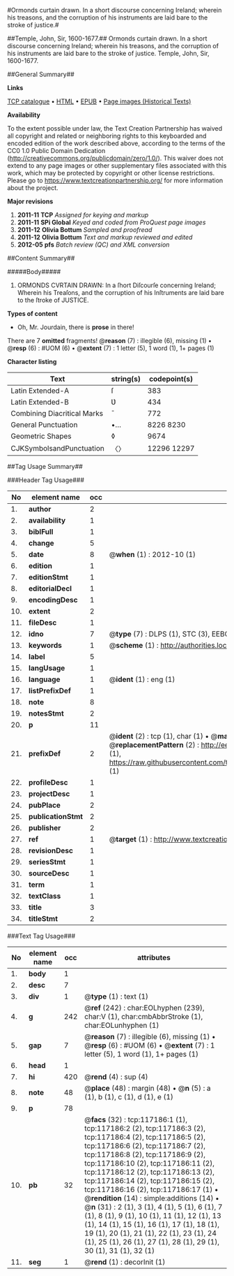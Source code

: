 #Ormonds curtain drawn. In a short discourse concerning Ireland; wherein his treasons, and the corruption of his instruments are laid bare to the stroke of justice.#

##Temple, John, Sir, 1600-1677.##
Ormonds curtain drawn. In a short discourse concerning Ireland; wherein his treasons, and the corruption of his instruments are laid bare to the stroke of justice.
Temple, John, Sir, 1600-1677.

##General Summary##

**Links**

[TCP catalogue](http://www.ota.ox.ac.uk/tcp/)  • 
[HTML](http://tei.it.ox.ac.uk/tcp/Texts-HTML/free/A95/A95615.html)  • 
[EPUB](http://tei.it.ox.ac.uk/tcp/Texts-EPUB/free/A95/A95615.epub) • 
[Page images (Historical Texts)](https://historicaltexts.jisc.ac.uk/eebo-99864953e)

**Availability**

To the extent possible under law, the Text Creation Partnership has waived all copyright and related or neighboring rights to this keyboarded and encoded edition of the work described above, according to the terms of the CC0 1.0 Public Domain Dedication (http://creativecommons.org/publicdomain/zero/1.0/). This waiver does not extend to any page images or other supplementary files associated with this work, which may be protected by copyright or other license restrictions. Please go to https://www.textcreationpartnership.org/ for more information about the project.

**Major revisions**

1. __2011-11__ __TCP__ *Assigned for keying and markup*
1. __2011-11__ __SPi Global__ *Keyed and coded from ProQuest page images*
1. __2011-12__ __Olivia Bottum__ *Sampled and proofread*
1. __2011-12__ __Olivia Bottum__ *Text and markup reviewed and edited*
1. __2012-05__ __pfs__ *Batch review (QC) and XML conversion*

##Content Summary##

#####Body#####

1. ORMONDS CVRTAIN DRAWN: In a ſhort Diſcourſe concerning Ireland; Wherein his Treaſons, and the corruption of his Inſtruments are laid bare to the ſtroke of JUSTICE.

**Types of content**

  * Oh, Mr. Jourdain, there is **prose** in there!

There are 7 **omitted** fragments! 
 @__reason__ (7) : illegible (6), missing (1)  •  @__resp__ (6) : #UOM (6)  •  @__extent__ (7) : 1 letter (5), 1 word (1), 1+ pages (1)

**Character listing**


|Text|string(s)|codepoint(s)|
|---|---|---|
|Latin Extended-A|ſ|383|
|Latin Extended-B|Ʋ|434|
|Combining             Diacritical Marks|̄|772|
|General Punctuation|•…|8226 8230|
|Geometric Shapes|◊|9674|
|CJKSymbolsandPunctuation|〈〉|12296 12297|

##Tag Usage Summary##

###Header Tag Usage###

|No|element name|occ|attributes|
|---|---|---|---|
|1.|__author__|2||
|2.|__availability__|1||
|3.|__biblFull__|1||
|4.|__change__|5||
|5.|__date__|8| @__when__ (1) : 2012-10 (1)|
|6.|__edition__|1||
|7.|__editionStmt__|1||
|8.|__editorialDecl__|1||
|9.|__encodingDesc__|1||
|10.|__extent__|2||
|11.|__fileDesc__|1||
|12.|__idno__|7| @__type__ (7) : DLPS (1), STC (3), EEBO-CITATION (1), PROQUEST (1), VID (1)|
|13.|__keywords__|1| @__scheme__ (1) : http://authorities.loc.gov/ (1)|
|14.|__label__|5||
|15.|__langUsage__|1||
|16.|__language__|1| @__ident__ (1) : eng (1)|
|17.|__listPrefixDef__|1||
|18.|__note__|8||
|19.|__notesStmt__|2||
|20.|__p__|11||
|21.|__prefixDef__|2| @__ident__ (2) : tcp (1), char (1)  •  @__matchPattern__ (2) : ([0-9\-]+):([0-9IVX]+) (1), (.+) (1)  •  @__replacementPattern__ (2) : http://eebo.chadwyck.com/downloadtiff?vid=$1&page=$2 (1), https://raw.githubusercontent.com/textcreationpartnership/Texts/master/tcpchars.xml#$1 (1)|
|22.|__profileDesc__|1||
|23.|__projectDesc__|1||
|24.|__pubPlace__|2||
|25.|__publicationStmt__|2||
|26.|__publisher__|2||
|27.|__ref__|1| @__target__ (1) : http://www.textcreationpartnership.org/docs/. (1)|
|28.|__revisionDesc__|1||
|29.|__seriesStmt__|1||
|30.|__sourceDesc__|1||
|31.|__term__|1||
|32.|__textClass__|1||
|33.|__title__|3||
|34.|__titleStmt__|2||


###Text Tag Usage###

|No|element name|occ|attributes|
|---|---|---|---|
|1.|__body__|1||
|2.|__desc__|7||
|3.|__div__|1| @__type__ (1) : text (1)|
|4.|__g__|242| @__ref__ (242) : char:EOLhyphen (239), char:V (1), char:cmbAbbrStroke (1), char:EOLunhyphen (1)|
|5.|__gap__|7| @__reason__ (7) : illegible (6), missing (1)  •  @__resp__ (6) : #UOM (6)  •  @__extent__ (7) : 1 letter (5), 1 word (1), 1+ pages (1)|
|6.|__head__|1||
|7.|__hi__|420| @__rend__ (4) : sup (4)|
|8.|__note__|48| @__place__ (48) : margin (48)  •  @__n__ (5) : a (1), b (1), c (1), d (1), e (1)|
|9.|__p__|78||
|10.|__pb__|32| @__facs__ (32) : tcp:117186:1 (1), tcp:117186:2 (2), tcp:117186:3 (2), tcp:117186:4 (2), tcp:117186:5 (2), tcp:117186:6 (2), tcp:117186:7 (2), tcp:117186:8 (2), tcp:117186:9 (2), tcp:117186:10 (2), tcp:117186:11 (2), tcp:117186:12 (2), tcp:117186:13 (2), tcp:117186:14 (2), tcp:117186:15 (2), tcp:117186:16 (2), tcp:117186:17 (1)  •  @__rendition__ (14) : simple:additions (14)  •  @__n__ (31) : 2 (1), 3 (1), 4 (1), 5 (1), 6 (1), 7 (1), 8 (1), 9 (1), 10 (1), 11 (1), 12 (1), 13 (1), 14 (1), 15 (1), 16 (1), 17 (1), 18 (1), 19 (1), 20 (1), 21 (1), 22 (1), 23 (1), 24 (1), 25 (1), 26 (1), 27 (1), 28 (1), 29 (1), 30 (1), 31 (1), 32 (1)|
|11.|__seg__|1| @__rend__ (1) : decorInit (1)|
